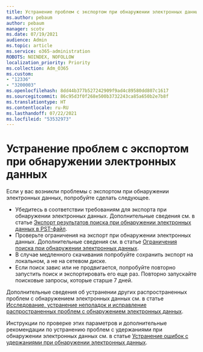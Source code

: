 ```yaml
---
title: Устранение проблем с экспортом при обнаружении электронных данных
ms.author: pebaum
author: pebaum
manager: scotv
ms.date: 07/19/2021
audience: Admin
ms.topic: article
ms.service: o365-administration
ROBOTS: NOINDEX, NOFOLLOW
localization_priority: Priority
ms.collection: Adm_O365
ms.custom:
- "12336"
- "3200003"
ms.openlocfilehash: 8dd44b377b527242909f9ad4c89580dd807c1617
ms.sourcegitcommit: 86c95d3f0f268e500b3732243ca85a650b2e7b8f
ms.translationtype: HT
ms.contentlocale: ru-RU
ms.lasthandoff: 07/22/2021
ms.locfileid: "53532973"
---
```

# <a name="troubleshooting-ediscovery-export-issues"></a>Устранение проблем с экспортом при обнаружении электронных данных

Если у вас возникли проблемы с экспортом при обнаружении электронных данных, попробуйте сделать следующее.

- Убедитесь в соответствии требованиям для экспорта при обнаружении электронных данных. Дополнительные сведения см. в статье [Экспорт результатов поиска при обнаружении электронных данных в PST-файл](/exchange/security-and-compliance/in-place-ediscovery/export-search-results#what-do-you-need-to-know-before-you-begin).
- Проверьте ограничения на экспорт при обнаружении электронных данных. Дополнительные сведения см. в статье [Ограничения поиска при обнаружении электронных данных](/microsoft-365/compliance/limits-for-content-search#export-limits).
- В случае медленного скачивания попробуйте сохранить экспорт на локальном, а не на сетевом диске.
- Если поиск завис или не продвигается, попробуйте повторно запустить поиск и экспортировать его еще раз. Повторно запускайте поисковые запросы, которые старше 7 дней.

Дополнительные сведения об устранении других распространенных проблем с обнаружением электронных данных см. в статье [Исследование, устранение неполадок и исправление распространенных проблем с обнаружением электронных данных](/microsoft-365/compliance/ediscovery-troubleshooting-common-issues).

Инструкции по проверке этих параметров и дополнительные рекомендации по устранению проблем с удержаниями при обнаружении электронных данных см. в статье [Устранение ошибок с удержаниями при обнаружении электронных данных](/microsoft-365/compliance/hold-distribution-errors).